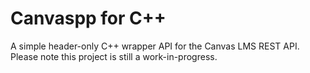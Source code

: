 # Canvaspp for C++
A simple header-only C++ wrapper API for the Canvas LMS REST API. 
Please note this project is still a work-in-progress.
